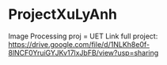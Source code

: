 # ProjectXuLyAnh
Image Processing proj = UET
Link full project: https://drive.google.com/file/d/1NLKh8e0f-8lNCF0YruiGYJKv17lxJbFB/view?usp=sharing
